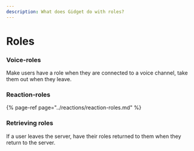 ```yaml
---
description: What does Gidget do with roles?
---
```


# Roles

### Voice-roles

Make users have a role when they are connected to a voice channel, take them out when they leave.

### Reaction-roles

{% page-ref page="../reactions/reaction-roles.md" %}

### Retrieving roles

If a user leaves the server, have their roles returned to them when they return to the server.

